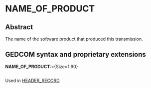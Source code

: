 ﻿# NAME_OF_PRODUCT
## Abstract
The name of the software product that produced this transmission.


## GEDCOM syntax and proprietary extensions

**NAME_OF_PRODUCT**:={Size=1:90}
<pre>
</pre>
Used in <a href=Ged.HEADER_RECORD.md>HEADER_RECORD</a><br />

